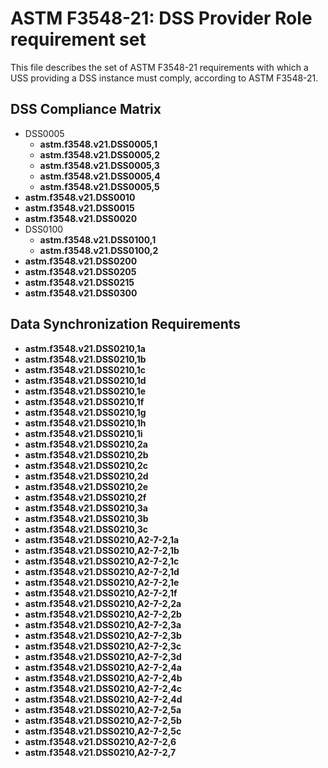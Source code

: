 # ASTM F3548-21: DSS Provider Role requirement set

This file describes the set of ASTM F3548-21 requirements with which a USS providing a DSS instance must comply, according to ASTM F3548-21.

## DSS Compliance Matrix

* DSS0005
  * **astm.f3548.v21.DSS0005,1**
  * **astm.f3548.v21.DSS0005,2**
  * **astm.f3548.v21.DSS0005,3**
  * **astm.f3548.v21.DSS0005,4**
  * **astm.f3548.v21.DSS0005,5**
* **astm.f3548.v21.DSS0010**
* **astm.f3548.v21.DSS0015**
* **astm.f3548.v21.DSS0020**
* DSS0100
  * **astm.f3548.v21.DSS0100,1**
  * **astm.f3548.v21.DSS0100,2**
* **astm.f3548.v21.DSS0200**
* **astm.f3548.v21.DSS0205**
* **astm.f3548.v21.DSS0215**
* **astm.f3548.v21.DSS0300**

## Data Synchronization Requirements

* **astm.f3548.v21.DSS0210,1a**
* **astm.f3548.v21.DSS0210,1b**
* **astm.f3548.v21.DSS0210,1c**
* **astm.f3548.v21.DSS0210,1d**
* **astm.f3548.v21.DSS0210,1e**
* **astm.f3548.v21.DSS0210,1f**
* **astm.f3548.v21.DSS0210,1g**
* **astm.f3548.v21.DSS0210,1h**
* **astm.f3548.v21.DSS0210,1i**
* **astm.f3548.v21.DSS0210,2a**
* **astm.f3548.v21.DSS0210,2b**
* **astm.f3548.v21.DSS0210,2c**
* **astm.f3548.v21.DSS0210,2d**
* **astm.f3548.v21.DSS0210,2e**
* **astm.f3548.v21.DSS0210,2f**
* **astm.f3548.v21.DSS0210,3a**
* **astm.f3548.v21.DSS0210,3b**
* **astm.f3548.v21.DSS0210,3c**
* **astm.f3548.v21.DSS0210,A2-7-2,1a**
* **astm.f3548.v21.DSS0210,A2-7-2,1b**
* **astm.f3548.v21.DSS0210,A2-7-2,1c**
* **astm.f3548.v21.DSS0210,A2-7-2,1d**
* **astm.f3548.v21.DSS0210,A2-7-2,1e**
* **astm.f3548.v21.DSS0210,A2-7-2,1f**
* **astm.f3548.v21.DSS0210,A2-7-2,2a**
* **astm.f3548.v21.DSS0210,A2-7-2,2b**
* **astm.f3548.v21.DSS0210,A2-7-2,3a**
* **astm.f3548.v21.DSS0210,A2-7-2,3b**
* **astm.f3548.v21.DSS0210,A2-7-2,3c**
* **astm.f3548.v21.DSS0210,A2-7-2,3d**
* **astm.f3548.v21.DSS0210,A2-7-2,4a**
* **astm.f3548.v21.DSS0210,A2-7-2,4b**
* **astm.f3548.v21.DSS0210,A2-7-2,4c**
* **astm.f3548.v21.DSS0210,A2-7-2,4d**
* **astm.f3548.v21.DSS0210,A2-7-2,5a**
* **astm.f3548.v21.DSS0210,A2-7-2,5b**
* **astm.f3548.v21.DSS0210,A2-7-2,5c**
* **astm.f3548.v21.DSS0210,A2-7-2,6**
* **astm.f3548.v21.DSS0210,A2-7-2,7**
